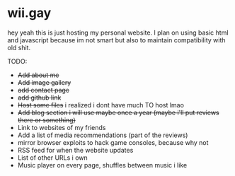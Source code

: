 # wii.gay

hey yeah this is just hosting my personal website. I plan on using basic html and javascript because im not smart but also to maintain compatibility with old shit.

TODO:
* ~~Add about me~~
* ~~Add image gallery~~
* ~~add contact page~~
* ~~add github link~~
* ~~Host some files~~ i realized i dont have much TO host lmao
* ~~Add blog section i will use maybe once a year (maybe i'll put reviews there or something)~~
* Link to websites of my friends
* Add a list of media recommendations (part of the reviews)
* mirror browser exploits to hack game consoles, because why not
* RSS feed for when the website updates
* List of other URLs i own
* Music player on every page, shuffles between music i like
